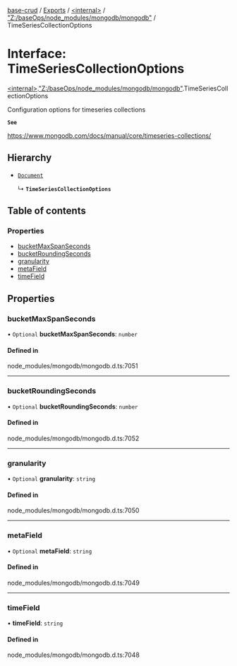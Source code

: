 [base-crud](../README.md) / [Exports](../modules.md) / [\<internal\>](../modules/internal_.md) / ["Z:/baseOps/node\_modules/mongodb/mongodb"](../modules/internal_._Z__baseOps_node_modules_mongodb_mongodb_.md) / TimeSeriesCollectionOptions

# Interface: TimeSeriesCollectionOptions

[\<internal\>](../modules/internal_.md).["Z:/baseOps/node\_modules/mongodb/mongodb"](../modules/internal_._Z__baseOps_node_modules_mongodb_mongodb_.md).TimeSeriesCollectionOptions

Configuration options for timeseries collections

**`See`**

https://www.mongodb.com/docs/manual/core/timeseries-collections/

## Hierarchy

- [`Document`](internal_.Document-1.md)

  ↳ **`TimeSeriesCollectionOptions`**

## Table of contents

### Properties

- [bucketMaxSpanSeconds](internal_._Z__baseOps_node_modules_mongodb_mongodb_.TimeSeriesCollectionOptions.md#bucketmaxspanseconds)
- [bucketRoundingSeconds](internal_._Z__baseOps_node_modules_mongodb_mongodb_.TimeSeriesCollectionOptions.md#bucketroundingseconds)
- [granularity](internal_._Z__baseOps_node_modules_mongodb_mongodb_.TimeSeriesCollectionOptions.md#granularity)
- [metaField](internal_._Z__baseOps_node_modules_mongodb_mongodb_.TimeSeriesCollectionOptions.md#metafield)
- [timeField](internal_._Z__baseOps_node_modules_mongodb_mongodb_.TimeSeriesCollectionOptions.md#timefield)

## Properties

### bucketMaxSpanSeconds

• `Optional` **bucketMaxSpanSeconds**: `number`

#### Defined in

node_modules/mongodb/mongodb.d.ts:7051

___

### bucketRoundingSeconds

• `Optional` **bucketRoundingSeconds**: `number`

#### Defined in

node_modules/mongodb/mongodb.d.ts:7052

___

### granularity

• `Optional` **granularity**: `string`

#### Defined in

node_modules/mongodb/mongodb.d.ts:7050

___

### metaField

• `Optional` **metaField**: `string`

#### Defined in

node_modules/mongodb/mongodb.d.ts:7049

___

### timeField

• **timeField**: `string`

#### Defined in

node_modules/mongodb/mongodb.d.ts:7048
